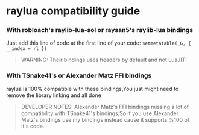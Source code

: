 # raylua compatibility guide

### With robloach's raylib-lua-sol or raysan5's raylib-lua bindings

Just add this line of code at the first line of your code:
`setmetatable(_G, { __index = rl })`

> WARNING: Their bindings uses headers by default and not LuaJIT!

### With TSnake41's or Alexander Matz FFI bindings

raylua is 100% compatible with these bindings,You just might need to remove the library linking and all done

> DEVELOPER NOTES: Alexander Matz's FFI bindings missing a lot of compatibility with TSnake41's bindings,So if you use Alexander Matz's bindings use my bindings instead cause it supports %100 of it's code.